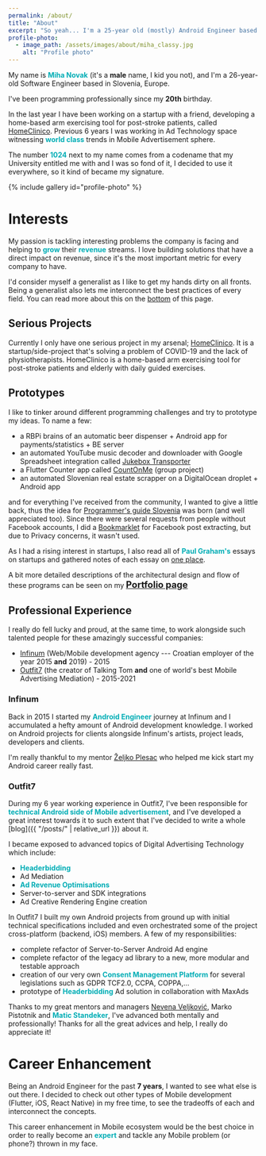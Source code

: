 ```yaml
---
permalink: /about/
title: "About"
excerpt: "So yeah... I'm a 25-year old (mostly) Android Engineer based in Slovenia, Europe."
profile-photo:
  - image_path: /assets/images/about/miha_classy.jpg
    alt: "Profile photo"
---
```


My name is <b style="color:#00adb5">Miha Novak</b> (it's a **male** name, I kid you not), and I'm a 26-year-old Software Engineer based in Slovenia, Europe.

I've been programming professionally since my **20th** birthday.

In the last year I have been working on a startup with a friend, developing a home-based arm exercising tool for post-stroke patients, called <a href="/portfolio/homeclinico" target="_blank">HomeClinico</a>. 
Previous 6 years I was working in Ad Technology space witnessing <b style="color:#00adb5">world class</b> trends in Mobile Advertisement sphere.

The number <b style="color:#00adb5">1024</b> next to my name comes from a codename that my University entitled me with and I was so fond of it, 
I decided to use it everywhere, so it kind of became my signature.

{% include gallery id="profile-photo" %}

# Interests

My passion is tackling interesting problems the company is facing and helping to <b style="color:#00adb5">grow</b> their <b style="color:#00adb5">revenue</b> streams.
I love building solutions that have a direct impact on revenue, since it's the most important metric for every company to have.

I'd consider myself a generalist as I like to get my hands dirty on all fronts. 
Being a generalist also lets me interconnect the best practices of every field.
You can read more about this on the <a href="#career-switch">bottom</a> of this page.

## Serious Projects
Currently I only have one serious project in my arsenal; <a href="/portfolio/homeclinico" target="_blank">HomeClinico</a>.
It is a startup/side-project that's solving a problem of COVID-19 and the lack of physiotherapists.
HomeClinico is a home-based arm exercising tool for post-stroke patients and elderly with daily guided exercises. 

## Prototypes
I like to tinker around different programming challenges and try to prototype my ideas.
To name a few:
- a RBPi brains of an automatic beer dispenser + Android app for payments/statistics + BE server
- an automated YouTube music decoder and downloader with Google Spreadsheet integration called [Jukebox Transporter](https://github.com/mihanovak1024/jukebox-transporter)
- a Flutter Counter app called [CountOnMe](https://play.google.com/store/apps/details?id=com.topappfield.CountOnMe) (group project)
- an automated Slovenian real estate scrapper on a DigitalOcean droplet + Android app

and for everything I've received from the community, I wanted to give a little back,
thus the idea for [Programmer's guide Slovenia](https://github.com/mihanovak1024/programmers-guide-slovenia) was born (and well appreciated too).
Since there were several requests from people without Facebook accounts, I did a [Bookmarklet](https://github.com/mihanovak1024/fejstbukov-parser) for Facebook post extracting,
but due to Privacy concerns, it wasn't used.

As I had a rising interest in startups, I also read all of <b style="color:#00adb5">Paul Graham's</b> essays on startups and gathered notes of each essay on <a href="/portfolio/pg-essay-highlights" target="_blank">one place</a>.

A bit more detailed descriptions of the architectural design and flow of these programs can be seen on my <a style="font-size:1.3em" href="/portfolio"><b>Portfolio page</b></a>

## Professional Experience
I really do fell lucky and proud, at the same time, to work alongside such talented people for these amazingly successful companies: 
- [Infinum](https://infinum.com/) (Web/Mobile development agency --- Croatian employer of the year 2015 **and** 2019) - 2015
- [Outfit7](https://outfit7.com/) (the creator of Talking Tom **and** one of world's best Mobile Advertising Mediation) - 2015-2021

### Infinum
Back in 2015 I started my <b style="color:#00adb5">Android Engineer</b> journey at Infinum and I accumulated a hefty amount of Android development knowledge.
I worked on Android projects for clients alongside Infinum's artists, project leads, developers and clients.

I'm really thankful to my mentor [Željko Plesac](https://twitter.com/ZeljkoPlesac) who helped me kick start my Android career really fast.  

### Outfit7 
During my 6 year working experience in Outfit7, I've been responsible for <b style="color:#00adb5">technical Android side of Mobile advertisement</b>, 
and I've developed a great interest towards it to such extent that I've decided to write a whole [blog]({{ "/posts/" | relative_url }}) about it.
 
I became exposed to advanced topics of Digital Advertising Technology which include:
- <b style="color:#00adb5">Headerbidding</b>
- Ad Mediation
- <b style="color:#00adb5">Ad Revenue Optimisations</b>
- Server-to-server and SDK integrations
- Ad Creative Rendering Engine creation
 
In Outfit7 I built my own Android projects from ground up with initial technical specifications included
and even orchestrated some of the project cross-platform (backend, iOS) members. 
A few of my responsibilities:
- complete refactor of Server-to-Server Android Ad engine
- complete refactor of the legacy ad library to a new, more modular and testable approach
- creation of our very own <b style="color:#00adb5">Consent Management Platform</b> for several legislations such as GDPR TCF2.0, CCPA, COPPA,...
- prototype of <b style="color:#00adb5">Headerbidding</b> Ad solution in collaboration with MaxAds

Thanks to my great mentors and managers [Nevena Veljković](https://si.linkedin.com/in/nevena-veljkovic-a00961b8), Marko Pistotnik and <b style="color:#00adb5">Matic Standeker</b>,
I've advanced both mentally and professionally! Thanks for all the great advices and help, I really do appreciate it!

# Career Enhancement
Being an Android Engineer for the past **7 years**, I wanted to see what else is out there. 
I decided to check out other types of Mobile development (Flutter, iOS, React Native) in my free time, 
to see the tradeoffs of each and interconnect the concepts.
 
This career enhancement in Mobile ecosystem would be the best choice in order to really become an <b style="color:#00adb5">expert</b> 
and tackle any Mobile problem (or phone?) thrown in my face. 